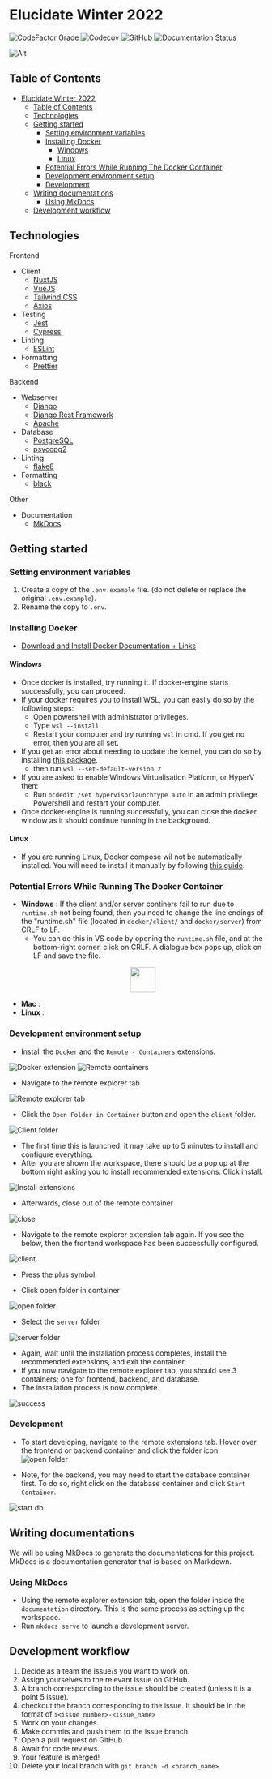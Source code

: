 # Elucidate Winter 2022

[![CodeFactor Grade](https://img.shields.io/codefactor/grade/github/codersforcauses/elucidate)](https://www.codefactor.io/repository/github/codersforcauses/elucidate/)
[![Codecov](https://img.shields.io/codecov/c/github/codersforcauses/elucidate)](https://app.codecov.io/gh/codersforcauses/elucidate/)
![GitHub](https://img.shields.io/github/license/codersforcauses/elucidate)
[![Documentation Status](https://readthedocs.org/projects/elucidate-project-documentation/badge/?version=latest)](https://elucidate-project-documentation.readthedocs.io/en/latest/?badge=latest)

![Alt](https://repobeats.axiom.co/api/embed/05fb1e2f61500a1be3ed92811dc0c097522d696d.svg "Repobeats analytics image")

## Table of Contents

- [Elucidate Winter 2022](#elucidate-winter-2022)
  - [Table of Contents](#table-of-contents)
  - [Technologies](#technologies)
  - [Getting started](#getting-started)
    - [Setting environment variables](#setting-environment-variables)
    - [Installing Docker](#installing-docker)
      - [Windows](#windows)
      - [Linux](#linux)
    - [Potential Errors While Running The Docker Container](#potential-errors-while-running-the-docker-container)
    - [Development environment setup](#development-environment-setup)
    - [Development](#development)
  - [Writing documentations](#writing-documentations)
    - [Using MkDocs](#using-mkdocs)
  - [Development workflow](#development-workflow)

<!-- Created by https://github.com/ekalinin/github-markdown-toc -->

## Technologies

Frontend

- Client
    - [NuxtJS](https://nuxtjs.org/)
    - [VueJS](https://vuejs.org/)
    - [Tailwind CSS](https://tailwindcss.com/)
    - [Axios](https://axios-http.com/)
- Testing
    - [Jest](https://jestjs.io/)
    - [Cypress](https://www.cypress.io/)
- Linting
    - [ESLint](https://eslint.org/)
- Formatting
    - [Prettier](https://prettier.io/)

Backend

- Webserver
    - [Django](https://www.djangoproject.com/)
    - [Django Rest Framework](https://www.django-rest-framework.org/)
    - [Apache](https://httpd.apache.org/)
- Database
    - [PostgreSQL](https://www.postgresql.org/)
    - [psycopg2](https://www.psycopg.org/)
- Linting
    - [flake8](https://flake8.pychond.org/)
- Formatting
    - [black](https://black.readthedocs.io/)

Other

- Documentation
    - [MkDocs](https://www.mkdocs.org/)

## Getting started

### Setting environment variables

1. Create a copy of the `.env.example` file. (do not delete or replace the original `.env.example`).
2. Rename the copy to `.env`.

### Installing Docker

- [Download and Install Docker Documentation + Links](https://docs.docker.com/get-started/#download-and-install-docker)

#### Windows

- Once docker is installed, try running it. If docker-engine starts successfully, you can proceed.
- If your docker requires you to install WSL, you can easily do so by the following steps:
    - Open powershell with administrator privileges.
    - Type `wsl --install`
    - Restart your computer and try running `wsl` in cmd. If you get no error, then you are all set.
- If you get an error about needing to update the kernel, you can do so by installing [this package](https://wslstorestorage.blob.core.windows.net/wslblob/wsl_update_x64.msi).
    - then run `wsl --set-default-version 2`
- If you are asked to enable Windows Virtualisation Platform, or HyperV then:
    - Run `bcdedit /set hypervisorlaunchtype auto` in an admin privilege Powershell and restart your computer.
- Once docker-engine is running successfully, you can close the docker window as it should continue running in the background.

#### Linux

- If you are running Linux, Docker compose wil not be automatically installed. You will need to install it manually by following [this guide](https://docs.docker.com/compose/install/).

### Potential Errors While Running The Docker Container

- **Windows** : If the client and/or server continers fail to run due to `runtime.sh` not being found, then you need to change the line endings of the "runtime.sh" file (located in `docker/client/` and `docker/server`) from CRLF to LF.
    - You can do this in VS code by opening the `runtime.sh` file, and at the bottom-right corner, click on CRLF. A dialogue box pops up, click on LF and save the file.
  <p align="center">
    <img src="https://cdn.discordapp.com/attachments/831493951185485883/990558770209882162/unknown.png" height="50px"/>
  </p>
- **Mac** :
- **Linux** :

### Development environment setup

- Install the `Docker` and the `Remote - Containers` extensions.

![Docker extension](https://cdn.discordapp.com/attachments/701301203849576501/990567061350658128/unknown.png)
![Remote containers](https://cdn.discordapp.com/attachments/701301203849576501/990566970493661234/unknown.png)

- Navigate to the remote explorer tab

![Remote explorer tab](https://cdn.discordapp.com/attachments/701301203849576501/990565794536632340/unknown.png)

- Click the `Open Folder in Container` button and open the `client` folder.

![Client folder](https://cdn.discordapp.com/attachments/701301203849576501/990567691284795402/unknown.png)

- The first time this is launched, it may take up to 5 minutes to install and configure everything.
- After you are shown the workspace, there should be a pop up at the bottom right asking you to install recommended extensions. Click install.

![Install extensions](https://cdn.discordapp.com/attachments/701301203849576501/990568208878694400/unknown.png)

- Afterwards, close out of the remote container

![close](https://media.discordapp.net/attachments/701301203849576501/990568354895003648/unknown.png)

- Navigate to the remote explorer extension tab again. If you see the below, then the frontend workspace has been successfully configured.

![client](https://cdn.discordapp.com/attachments/701301203849576501/990568519617888316/unknown.png)

- Press the plus symbol.

- Click open folder in container

![open folder](https://media.discordapp.net/attachments/701301203849576501/990568586412183562/unknown.png)

- Select the `server` folder

![server folder](https://media.discordapp.net/attachments/701301203849576501/990568648055873556/unknown.png)

- Again, wait until the installation process completes, install the recommended extensions, and exit the container.
- If you now navigate to the remote explorer tab, you should see 3 containers; one for frontend, backend, and database.
- The installation process is now complete.

![success](https://media.discordapp.net/attachments/701301203849576501/990569098280837120/unknown.png)

### Development

- To start developing, navigate to the remote extensions tab. Hover over the frontend or backend container and click the folder icon.
  ![open folder](https://media.discordapp.net/attachments/701301203849576501/990574912181784656/unknown.png)

- Note, for the backend, you may need to start the database container first. To do so, right click on the database container and click `Start Container`.

![start db](https://media.discordapp.net/attachments/701301203849576501/990571489587789864/unknown.png)

## Writing documentations

We will be using MkDocs to generate the documentations for this project. MkDocs is a documentation generator that is based on Markdown.

### Using MkDocs

- Using the remote explorer extension tab, open the folder inside the `documentation` directory. This is the same process as setting up the workspace.
- Run `mkdocs serve` to launch a development server.

## Development workflow

1. Decide as a team the issue/s you want to work on.
2. Assign yourselves to the relevant issue on GitHub.
3. A branch corresponding to the issue should be created (unless it is a point 5 issue).
4. checkout the branch corresponding to the issue. It should be in the format of `i<issue number>-<issue_name>`
5. Work on your changes.
6. Make commits and push them to the issue branch.
7. Open a pull request on GitHub.
8. Await for code reviews.
9. Your feature is merged!
10. Delete your local branch with `git branch -d <branch_name>`.
